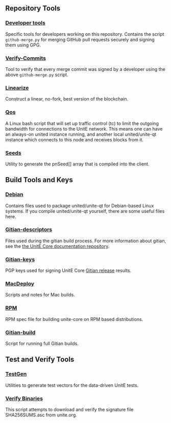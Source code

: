 Repository Tools
---------------------

### [Developer tools](/contrib/devtools) ###
Specific tools for developers working on this repository.
Contains the script `github-merge.py` for merging GitHub pull requests securely and signing them using GPG.

### [Verify-Commits](/contrib/verify-commits) ###
Tool to verify that every merge commit was signed by a developer using the above `github-merge.py` script.

### [Linearize](/contrib/linearize) ###
Construct a linear, no-fork, best version of the blockchain.

### [Qos](/contrib/qos) ###

A Linux bash script that will set up traffic control (tc) to limit the outgoing bandwidth for connections to the UnitE network. This means one can have an always-on united instance running, and another local united/unite-qt instance which connects to this node and receives blocks from it.

### [Seeds](/contrib/seeds) ###
Utility to generate the pnSeed[] array that is compiled into the client.

Build Tools and Keys
---------------------

### [Debian](/contrib/debian) ###
Contains files used to package united/unite-qt
for Debian-based Linux systems. If you compile united/unite-qt yourself, there are some useful files here.

### [Gitian-descriptors](/contrib/gitian-descriptors) ###
Files used during the gitian build process. For more information about gitian, see the [the UnitE Core documentation repository](https://github.com/unite-core/docs).

### [Gitian-keys](/contrib/gitian-keys)
PGP keys used for signing UnitE Core [Gitian release](/doc/release-process.md) results.

### [MacDeploy](/contrib/macdeploy) ###
Scripts and notes for Mac builds.

### [RPM](/contrib/rpm) ###
RPM spec file for building unite-core on RPM based distributions.

### [Gitian-build](/contrib/gitian-build.py) ###
Script for running full Gitian builds.

Test and Verify Tools
---------------------

### [TestGen](/contrib/testgen) ###
Utilities to generate test vectors for the data-driven UnitE tests.

### [Verify Binaries](/contrib/verifybinaries) ###
This script attempts to download and verify the signature file SHA256SUMS.asc from unite.org.
